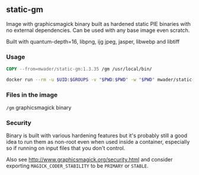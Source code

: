 ## static-gm

Image with graphicsmagick binary built as hardened static PIE binaries with no
external dependencies. Can be used with any base image even scratch.

Built with quantum-depth=16,
libpng,
ijg jpeg,
jasper,
libwebp and
libtiff

### Usage
```Dockerfile
COPY --from=mwader/static-gm:1.3.35 /gm /usr/local/bin/
```
```sh
docker run --rm -u $UID:$GROUPS -v "$PWD:$PWD" -w "$PWD" mwader/static-gm:1.3.35 identify test.png
```

### Files in the image
`/gm` graphicsmagick binary  

### Security

Binary is built with various hardening features but it's probably still a good idea to run
them as non-root even when used inside a container, especially so if running on input files
that you don't control.

Also see http://www.graphicsmagick.org/security.html and consider exporting
`MAGICK_CODER_STABILITY` to be `PRIMARY` or `STABLE`.
